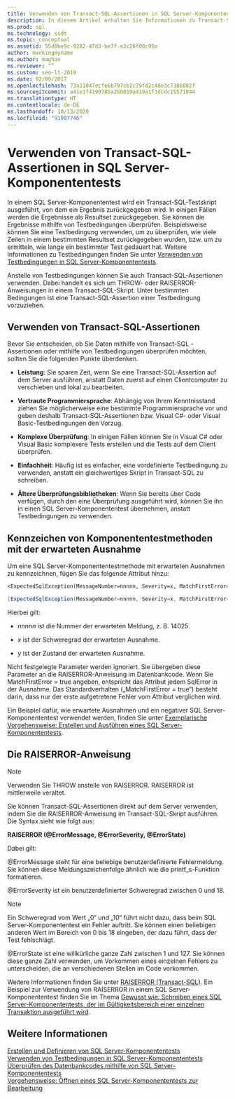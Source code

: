 ```yaml
---
title: Verwenden von Transact-SQL-Assertionen in SQL Server-Komponententests
description: In diesem Artikel erhalten Sie Informationen zu Transact-SQL-Assertionen. Sie erfahren außerdem, wann Assertionen in SQL Server-Komponententests verwendet werden und wann Testbedingungen verwendet werden. Zusätzlich können Sie sich Beispiele der Verwendung von Assertionen ansehen.
ms.prod: sql
ms.technology: ssdt
ms.topic: conceptual
ms.assetid: 55d8be9c-9282-47d3-be7f-e2c26f00c95e
author: markingmyname
ms.author: maghan
ms.reviewer: “”
ms.custom: seo-lt-2019
ms.date: 02/09/2017
ms.openlocfilehash: 73a11047ecfe6b797cb2c79fd2c48e3c7386882f
ms.sourcegitcommit: a41e1f4199785a2b8019a419a1f3dcdc15571044
ms.translationtype: HT
ms.contentlocale: de-DE
ms.lasthandoff: 10/13/2020
ms.locfileid: "91987746"
---
```

# <a name="using-transact-sql-assertions-in-sql-server-unit-tests"></a>Verwenden von Transact-SQL-Assertionen in SQL Server-Komponententests

In einem SQL Server-Komponententest wird ein Transact\-SQL-Testskript ausgeführt, von dem ein Ergebnis zurückgegeben wird. In einigen Fällen werden die Ergebnisse als Resultset zurückgegeben. Sie können die Ergebnisse mithilfe von Testbedingungen überprüfen. Beispielsweise können Sie eine Testbedingung verwenden, um zu überprüfen, wie viele Zeilen in einem bestimmten Resultset zurückgegeben wurden, bzw. um zu ermitteln, wie lange ein bestimmter Test gedauert hat. Weitere Informationen zu Testbedingungen finden Sie unter [Verwenden von Testbedingungen in SQL Server-Komponententests](../ssdt/using-test-conditions-in-sql-server-unit-tests.md).  
  
Anstelle von Testbedingungen können Sie auch Transact\-SQL-Assertionen verwenden. Dabei handelt es sich um THROW- oder RAISERROR-Anweisungen in einem Transact\-SQL-Skript. Unter bestimmten Bedingungen ist eine Transact\-SQL-Assertion einer Testbedingung vorzuziehen.  
  
## <a name="using-transact-sql-assertions"></a>Verwenden von Transact-SQL-Assertionen  
Bevor Sie entscheiden, ob Sie Daten mithilfe von Transact\-SQL -Assertionen oder mithilfe von Testbedingungen überprüfen möchten, sollten Sie die folgenden Punkte überdenken.  
  
-   **Leistung**: Sie sparen Zeit, wenn Sie eine Transact\-SQL-Assertion auf dem Server ausführen, anstatt Daten zuerst auf einen Clientcomputer zu verschieben und lokal zu bearbeiten.  
  
-   **Vertraute Programmiersprache**: Abhängig von Ihrem Kenntnisstand ziehen Sie möglicherweise eine bestimmte Programmiersprache vor und geben deshalb Transact\-SQL-Assertionen bzw. Visual C\#- oder Visual Basic-Testbedingungen den Vorzug.  
  
-   **Komplexe Überprüfung**: In einigen Fällen können Sie in Visual C\# oder Visual Basic komplexere Tests erstellen und die Tests auf dem Client überprüfen.  
  
-   **Einfachheit**: Häufig ist es einfacher, eine vordefinierte Testbedingung zu verwenden, anstatt ein gleichwertiges Skript in Transact\-SQL zu schreiben.  
  
-   **Ältere Überprüfungsbibliotheken**: Wenn Sie bereits über Code verfügen, durch den eine Überprüfung ausgeführt wird, können Sie ihn in einen SQL Server-Komponententest übernehmen, anstatt Testbedingungen zu verwenden.  
  
## <a name="mark-unit-test-methods-with-the-expected-exception"></a>Kennzeichen von Komponententestmethoden mit der erwarteten Ausnahme  
Um eine SQL Server-Komponententestmethode mit erwarteten Ausnahmen zu kennzeichnen, fügen Sie das folgende Attribut hinzu:  
  
```vb  
<ExpectedSqlException(MessageNumber=nnnnn, Severity=x, MatchFirstError=false, State=y)> _  
```  
  
```csharp  
[ExpectedSqlException(MessageNumber=nnnnn, Severity=x, MatchFirstError=false, State=y)]  
```  
  
Hierbei gilt:  
  
-   *nnnnn* ist die Nummer der erwarteten Meldung, z. B. 14025.  
  
-   *x* ist der Schweregrad der erwarteten Ausnahme.  
  
-   *y* ist der Zustand der erwarteten Ausnahme.  
  
Nicht festgelegte Parameter werden ignoriert. Sie übergeben diese Parameter an die RAISERROR-Anweisung im Datenbankcode. Wenn Sie MatchFirstError = true angeben, entspricht das Attribut jedem SqlError in der Ausnahme. Das Standardverhalten („MatchFirstError = true“) besteht darin, dass nur der erste aufgetretene Fehler vom Attribut verglichen wird.  
  
Ein Beispiel dafür, wie erwartete Ausnahmen und ein negativer SQL Server-Komponententest verwendet werden, finden Sie unter [Exemplarische Vorgehensweise: Erstellen und Ausführen eines SQL Server-Komponententests](../ssdt/walkthrough-creating-and-running-a-sql-server-unit-test.md).  
  
## <a name="the-raiserror-statement"></a>Die RAISERROR-Anweisung  
  
> [!NOTE]  
> Verwenden Sie THROW anstelle von RAISERROR. RAISERROR ist mittlerweile veraltet.  
  
Sie können Transact\-SQL-Assertionen direkt auf dem Server verwenden, indem Sie die RAISERROR-Anweisung im Transact\-SQL-Skript ausführen. Die Syntax sieht wie folgt aus:  
  
**RAISERROR (@ErrorMessage, @ErrorSeverity, @ErrorState)**  
  
Dabei gilt:  
  
@ErrorMessage steht für eine beliebige benutzerdefinierte Fehlermeldung. Sie können diese Meldungszeichenfolge ähnlich wie die printf_s-Funktion formatieren.  
  
@ErrorSeverity ist ein benutzerdefinierter Schweregrad zwischen 0 und 18.  
  
> [!NOTE]  
> Ein Schweregrad vom Wert „0“ und „10“ führt nicht dazu, dass beim SQL Server-Komponententest ein Fehler auftritt. Sie können einen beliebigen anderen Wert im Bereich von 0 bis 18 eingeben, der dazu führt, dass der Test fehlschlägt.  
  
@ErrorState ist eine willkürliche ganze Zahl zwischen 1 und 127. Sie können diese ganze Zahl verwenden, um Vorkommen eines einzelnen Fehlers zu unterscheiden, die an verschiedenen Stellen im Code vorkommen.  
  
Weitere Informationen finden Sie unter [RAISERROR (Transact-SQL)](../t-sql/language-elements/raiserror-transact-sql.md). Ein Beispiel zur Verwendung von RAISERROR in einem SQL Server-Komponententest finden Sie im Thema [Gewusst wie: Schreiben eines SQL Server-Komponententests, der im Gültigkeitsbereich einer einzelnen Transaktion ausgeführt wird](../ssdt/how-to-write-sql-server-unit-test-that-runs-in-single-transaction-scope.md).  
  
## <a name="see-also"></a>Weitere Informationen  
[Erstellen und Definieren von SQL Server-Komponententests](../ssdt/creating-and-defining-sql-server-unit-tests.md)  
[Verwenden von Testbedingungen in SQL Server-Komponententests](../ssdt/using-test-conditions-in-sql-server-unit-tests.md)  
[Überprüfen des Datenbankcodes mithilfe von SQL Server-Komponententests](../ssdt/verifying-database-code-by-using-sql-server-unit-tests.md)  
[Vorgehensweise: Öffnen eines SQL Server-Komponententests zur Bearbeitung](../ssdt/how-to-open-a-sql-server-unit-test-to-edit.md)  
